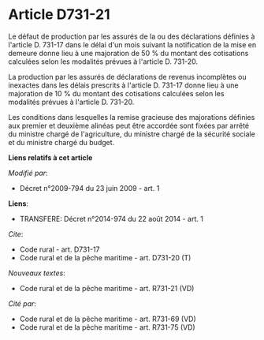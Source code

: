 # Article D731-21

Le défaut de production par les assurés de la ou des déclarations définies à l'article D. 731-17 dans le délai d'un mois
suivant la notification de la mise en demeure donne lieu à une majoration de 50 % du montant des cotisations calculées selon
les modalités prévues à l'article D. 731-20. 

La production par les assurés de déclarations de revenus incomplètes ou inexactes dans les délais prescrits à l'article D.
731-17 donne lieu à une majoration de 10 % du montant des cotisations calculées selon les modalités prévues à l'article D.
731-20. 

Les conditions dans lesquelles la remise gracieuse des majorations définies aux premier et deuxième alinéas peut être
accordée sont fixées par arrêté du ministre chargé de l'agriculture, du ministre chargé de la sécurité sociale et du ministre
chargé du budget.

**Liens relatifs à cet article**

_Modifié par_:

  - Décret n°2009-794 du 23 juin 2009 - art. 1

**Liens**:

  - TRANSFERE: Décret n°2014-974 du 22 août 2014 - art. 1

_Cite_:

  - Code rural - art. D731-17
  - Code rural et de la pêche maritime - art. D731-20 (T)

_Nouveaux textes_:

  - Code rural et de la pêche maritime - art. R731-21 (VD)

_Cité par_:

  - Code rural et de la pêche maritime - art. R731-69 (VD)
  - Code rural et de la pêche maritime - art. R731-75 (VD)

